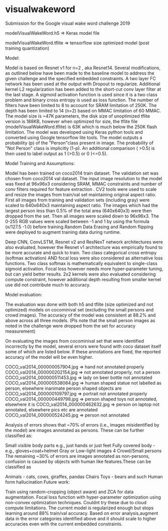 # visualwakeword
Submission for the Google visual wake word challenge 2019

modelVisualWakeWord.h5 => Keras model file

modelVisualWakeWord.tflite => tensorflow size optimized model (post training quantization)

Model:

Model is based on Resnet v1 for n=2 , aka Resnet14. Several modifications, as outlined below have been made to the baseline model to address the given challenge and the specified embedded constraints. A two layer FC network has been used at the output with Dropout to regularize. Additional kernel L2 regularization has been added to the short-cut conv layer filter at the last stage. A sigmoid activation function is used since it is a two class problem and binary cross entropy is used as loss function. The number of filters have been limited to 8 to account for SRAM limitation of 250K. The depth has been limited to 14 (n=2) based on MMAC limitation of 60 MMAC. The model size is ~47K parameters, the disk size of unoptimized tflite  version is 188KB, however when optimized for size, the tflite file (modelVisualWakeWord.tflite) is 63K which is much below the 250K flash limitation. The model was developed using Keras python tools and converted using Google tensorflow lite tools. The model outputs a probability (p) of the "Person"class present in image. The probability of "Not Person" class is implicitly (1-p). An additional comparison ( >0.5) is then used to label output as 1 (>0.5) or 0 (<=0.5).

Model Training and Assumptions:

Model has been trained on coco2014 train dataset. The validation set was chosen from coco2014 val dataset. The input image resolution to the model was fixed at 96x96x3 considering SRAM, MMAC constraints and number of conv filters required for feature extraction . CV2 tools were used to scale and resize the images from train/val set maintaining original aspect ratio. First all images from training and validation sets (including gray) were scaled to 640x640x3 maintaining aspect ratio. The images which had the largest person less than 0.5% of the total area (640x640x3) were then dropped from the set. Then all images were scaled down to 96x96x3. The 0-255 RGB values were scaled between -1 and 1 by using the formula (x/127.5 -1.0) before training.Random Data Erasing and Random flipping were deployed to augment training data during runtime.

Deep CNN, ConvLSTM, Resnet v2 and ResNexT network architectures were also evaluated, however the Resnet v1 architecture was empirically found to be more accurate and quick to train. Two class categorical cross entropy (softmax activation) AND focal loss were also considered as alternative loss functions. Two class softmax is mathematically equivalent to single-class sigmoid activation. Focal loss however needs more hyper-parameter tuning, but can yield better results. 2x2 kernels were also evaluated considering compute constraint, however additional depth resulting from smaller kernel use did not contribute much to accuracy.

Model evaluation:

The evaluation was done with both h5 and tflite (size optimized and not optimized) models on cocominival set (excluding the small persons and crowd images). The accuracy of the model was consistent at 88.2% and above across all three models. (Pls note that the small person images as noted in the challenge were dropped from the set for accuracy measurement)

On evaluating the images from cocominival set that were identified incorrectly by the model, several errors were found with coco dataset itself some of which are listed below. If these annotations are fixed, the reported accuracy of the model will be even higher.

COCO_val2014_000000057904.jpg => hand not annotated properly COCO_val2014_000000202154.jpg => not annotated properly, not a person COCO_val2014_000000511453.jpg => lady on beer bottle not annotated COCO_val2014_000000538064.jpg => human shaped statue not labelled as person, elsewhere inanimate person shaped objects are COCO_val2014_000000109797.jpg => portrait not annotated properly COCO_val2014_000000449798.jpg => person shaped toys not annotated, elsewhere it is COCO_val2014_000000462632.jpg => person on laptop not annotated, elsewhere pics etc are annotated COCO_val2014_000000524245.jpg => person not annotated

Analysis of errors shows that ~70% of errors (i.e., images misidentified by the model) are images annotated as persons. These can be further classified as:

Small visible body parts e.g., just hands or just feet
Fully covered body - e.g., gloves+coat+helmet
Gray or Low-light images 4 Crowd/Small persons
The remaining ~30% of errors are images annotated as non-persons, confusion is caused by objects with human like features.These can be classified as

Animals - cats, cows, giraffes, pandas
Chairs
Toys - bears and such
Human form hallucination
Future work:

Train using random-cropping (object aware) and ZCA for data augmentation. Focal loss function with hyper-parameter optimization using non-convex optimization techniques. Couldnt try these due to cloud compute limitations. The current model is regularized enough but stops learning around 88% train/val accuracy. Based on error analysis,augment data in the error categories identified above and it should scale to higher accuracies even with the current embedded constraints.
